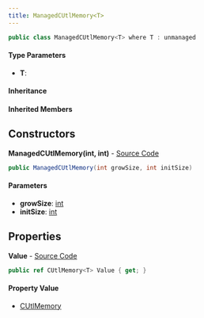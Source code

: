 ```yaml
---
title: ManagedCUtlMemory<T>
---
```


```csharp
public class ManagedCUtlMemory<T> where T : unmanaged
```

#### Type Parameters

- **T**: 

#### Inheritance

#### Inherited Members

## Constructors

**ManagedCUtlMemory(int, int)** - [Source Code](https://github.com/swiftly-solution/swiftlys2/blob/master/managed/src/SwiftlyS2.Shared/Natives/Structs/ManagedCUtlMemory.cs#L8)

```csharp
public ManagedCUtlMemory(int growSize, int initSize)
```

#### Parameters

- **growSize**: [int](https://learn.microsoft.com/dotnet/api/system.int32)
- **initSize**: [int](https://learn.microsoft.com/dotnet/api/system.int32)

## Properties

**Value** - [Source Code](https://github.com/swiftly-solution/swiftlys2/blob/master/managed/src/SwiftlyS2.Shared/Natives/Structs/ManagedCUtlMemory.cs#L13)

```csharp
public ref CUtlMemory<T> Value { get; }
```

#### Property Value

- [CUtlMemory](/docs/api/shared/natives/cutlmemory-1)<T>

